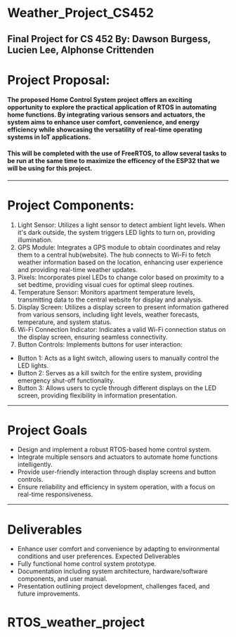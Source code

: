 # Weather_Project_CS452
 Final Project for CS 452 By: Dawson Burgess, Lucien Lee, Alphonse Crittenden
 ---
# Project Proposal:
#### The proposed Home Control System project offers an exciting opportunity to explore the practical application of RTOS in automating home functions. By integrating various sensors and actuators, the system aims to enhance user comfort, convenience, and energy efficiency while showcasing the versatility of real-time operating systems in IoT applications.

#### This will be completed with the use of FreeRTOS, to allow several tasks to be run at the same time to maximize the efficency of the ESP32 that we will be using for this project.
---
# Project Components:
1. Light Sensor: Utilizes a light sensor to detect ambient light levels. When it's dark outside, the system triggers LED lights to turn on, providing illumination.
2. GPS Module: Integrates a GPS module to obtain coordinates and relay them to a central hub(website). The hub connects to Wi-Fi to fetch weather information based on the location, enhancing user experience and providing real-time weather updates.
3. Pixels: Incorporates pixel LEDs to change color based on proximity to a set bedtime, providing visual cues for optimal sleep routines.
4. Temperature Sensor: Monitors apartment temperature levels, transmitting data to the central website for display and analysis.
5. Display Screen: Utilizes a display screen to present information gathered from various sensors, including light levels, weather forecasts, temperature, and system status.
6. Wi-Fi Connection Indicator: Indicates a valid Wi-Fi connection status on the display screen, ensuring seamless connectivity.
7. Button Controls: Implements buttons for user interaction:
- Button 1: Acts as a light switch, allowing users to manually control the LED lights.
- Button 2: Serves as a kill switch for the entire system, providing emergency shut-off functionality.
- Button 3: Allows users to cycle through different displays on the LED screen, providing flexibility in information presentation.
---
# Project Goals
- Design and implement a robust RTOS-based home control system.
- Integrate multiple sensors and actuators to automate home functions intelligently.
- Provide user-friendly interaction through display screens and button controls.
- Ensure reliability and efficiency in system operation, with a focus on real-time responsiveness.
---
# Deliverables    
- Enhance user comfort and convenience by adapting to environmental conditions and user preferences. Expected Deliverables
- Fully functional home control system prototype.
- Documentation including system architecture, hardware/software components, and user manual.
- Presentation outlining project development, challenges faced, and future improvements.
# RTOS_weather_project
